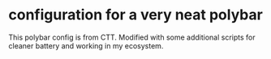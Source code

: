 # configuration for a very neat polybar

This polybar config is from CTT.
Modified with some additional scripts for cleaner battery and working in
my ecosystem.
